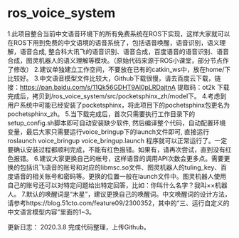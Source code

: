 # ros_voice_system
1.此项目整合当前中文语音环境下的所有免费系统在ROS下实现，这样大家就可以在ROS下用到免费的中文语境的语音系统了，包括语音唤醒，语音识别，语义理解，语音合成, 整合科大讯飞的语音识别、语音合成，百度语音的语音识别、语音合成，图灵机器人的语义理解等模块。（原始代码来源于ROS小课堂，部分节点作了修改）
2.建议单独建立工作空间，不要放在已有的catkin_ws中，放在home/<username>下比较好。
3.中文语音模型文件比较大，Github下载很慢，请去百度云下载，链接：https://pan.baidu.com/s/11Qk56GDHT9Al0pLRDajtnA 提取码：ot2k 下载完成后，拷贝到/ros_voice_system/src/pocketsphinx_zh/model下。
4.考虑到用户系统中可能已经安装了pocketsphinx，将此项目下的pochetsphinx包更名为pochetsphinx_zh。
5.当下载完成后，首次只需要执行工作目录下的setup_config.sh脚本即可自动安装缺少软件, 然后编译整个代码，自动配置环境变量，最后大家只需要运行voice_bringup下的launch文件即可, 直接运行roslaunch voice_bringup voice_bringup.launch 程序就可以正常运行了。一定要确认安装过程都顺利完成，不能有红色报错。如果有，请再次尝试，直到没有红色报错。
6.建议大家更换自己的帐号，这样语音的调用API次数会更多点。需要更换的包括讯飞语音的账号和对应的libmsc.so文件、图灵机器人的tuling_key、百度语音的相关账号和密码等。更换的位置一般在launch文件中。图灵机器人使用自己的账号还可以对特定问题给出特定回答，比如：你叫什么名字？我叫××机器人。
7.默认的唤醒词是“木星”，建议更换自己的唤醒词。中文唤醒词的设计方法，请参考https://blog.51cto.com/feature09/2300352，其中的“三、运行自定义的中文语言模型内容”里面的1~3。

更新日志：
2020.3.8 完成代码整理，上传Github。

